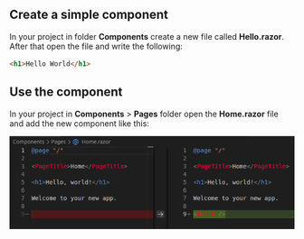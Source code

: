## Create a simple component

In your project in folder **Components** create a new file called **Hello.razor**. After that open the file and write the following:

```html
<h1>Hello World</h1>
```

## Use the component

In your project in **Components** > **Pages** folder open the **Home.razor** file and add the new component like this:

![New Component](https://github.com/d4shm1r/programming-blazor-webapp/blob/c641ad404a0f1dc923e44972dabcb729cb01843f/images/component.png)
